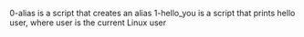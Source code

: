 0-alias is a script that creates an alias
1-hello_you is a script that prints hello user, where user is the current Linux user
